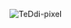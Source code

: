 <p><img align="center" src="https://github-readme-stats.vercel.app/api/top-langs?username=TeDdi-pixel&show_icons=true&locale=en&layout=compact" alt="TeDdi-pixel" /></p>

